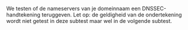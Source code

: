 We testen of de nameservers van je domeinnaam een DNSSEC-handtekening teruggeven. Let op: de geldigheid van de ondertekening wordt niet getest in deze subtest maar wel in de volgende subtest.
